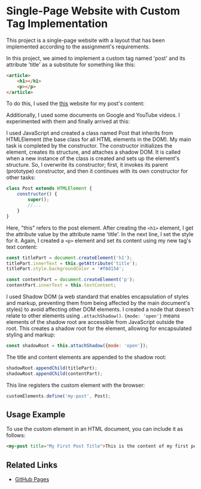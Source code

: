 # Single-Page Website with Custom Tag Implementation

This project is a single-page website with a layout that has been implemented according to the assignment's requirements.

In this project, we aimed to implement a custom tag named 'post' and its attribute 'title' as a substitute for something like this:
```html
<article>
    <h1></h1>
    <p></p>
</article>
```

To do this, I used the [this](https://britmovietours.com/movie-locations/who-are-the-most-popular-superheros-today/) website for my post's content:


Additionally, I used some documents on Google and YouTube videos. I experimented with them and finally arrived at this:

I used JavaScript and created a class named Post that inherits from HTMLElement (the base class for all HTML elements in the DOM). My main task is completed by the constructor. The constructor initializes the element, creates its structure, and attaches a shadow DOM. It is called when a new instance of the class is created and sets up the element's structure. So, I overwrite its constructor; first, it invokes its parent (prototype) constructor, and then it continues with its own constructor for other tasks:
```js
class Post extends HTMLElement {
    constructor() {
        super();
        //...
    }
}
```
Here, "this" refers to the post element. After creating the `<h1>` element, I get the attribute value by the attribute name 'title'. In the next line, I set the style for it. Again, I created a `<p>` element and set its content using my new tag's text content:
```js
const titlePart = document.createElement('h1');
titlePart.innerText = this.getAttribute('title');
titlePart.style.backgroundColor = '#f8d154';

const contentPart = document.createElement('p');
contentPart.innerText = this.textContent;
```

I used Shadow DOM (a web standard that enables encapsulation of styles and markup, preventing them from being affected by the main document's styles) to avoid affecting other DOM elements. I created a node that doesn't relate to other elements using `.attachShadow()`. `{mode: 'open'}` means elements of the shadow root are accessible from JavaScript outside the root. This creates a shadow root for the element, allowing for encapsulated styling and markup:
```js
const shadowRoot = this.attachShadow({mode: 'open'});
```
The title and content elements are appended to the shadow root:
```js
shadowRoot.appendChild(titlePart);
shadowRoot.appendChild(contentPart);
```
This line registers the custom element <my-post> with the browser:
```js
customElements.define('my-post', Post);
```

## Usage Example

To use the custom element in an HTML document, you can include it as follows:
```html
<my-post title="My First Post Title">This is the content of my first post.</my-post>
```

## Related Links
- [GitHub Pages](https://mahsahakimi.github.io/custom_tag_implementation/)

